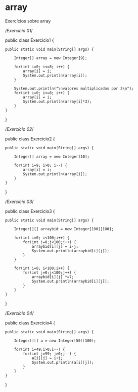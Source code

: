 # array
Exercícios sobre array

/*Exercício 01*/

public class Exercicio1 {

	public static void main(String[] args) {
		
		Integer[] array = new Integer[9];
		
		for(int i=0; i<=8; i++) {
			array[i] = i;
			System.out.println(array[i]);
		}
		
		System.out.println("\nvalores multiplicados por 3\n");
		for(int i=0; i<=8; i++) {
			array[i] = i;
			System.out.println(array[i]*3);
		}
	}
}

/*Exercício 02*/

public class Exercicio2 {

	public static void main(String[] args) {
		
		Integer[] array = new Integer[10];
		
		for(int i=9; i>0; i--) {
			array[i] = i;
			System.out.println(array[i]);
		}
	}
}

/*Exercício 03*/

public class Exercicio3 {

	public static void main(String[] args) {

		Integer[][] arraybid = new Integer[100][100];
		
		for(int i=0; i<100;i++) {
			for(int j=0;j<100;j++) {
				arraybid[i][j] = i-j;
				System.out.println(arraybid[i][j]);
			}
		}
		
		for(int i=0; i<100;i++) {
			for(int j=0;j<100;j++) {
				arraybid[i][j] *=7; 
				System.out.println(arraybid[i][j]);
			}
		}
	}
}

/*Exercício 04*/

public class Exercicio4 {

	public static void main(String[] args) {

		Integer[][] a = new Integer[50][100];
		
		for(int i=49;i>0;i--) {
			for(int j=99; j>0;j--) {
				a[i][j] = i+j;
				System.out.println(a[i][j]);
			}
		}
	}
}
